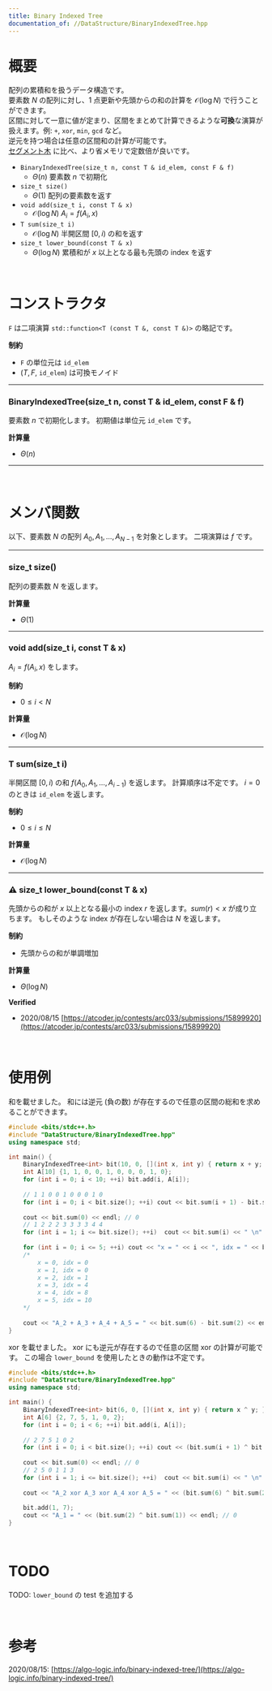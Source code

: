 ```yaml
---
title: Binary Indexed Tree
documentation_of: //DataStructure/BinaryIndexedTree.hpp
---
```


# 概要

配列の累積和を扱うデータ構造です。  
要素数 $N$ の配列に対し、1 点更新や先頭からの和の計算を $\mathcal{O}(\log{N})$ で行うことができます。  
区間に対して一意に値が定まり、区間をまとめて計算できるような**可換**な演算が扱えます。例: `+`, `xor`, `min`, `gcd` など。  
逆元を持つ場合は任意の区間和の計算が可能です。  
[セグメント木](https://tkmst201.github.io/Library/DataStructure/SegmentTree.hpp) に比べ、より省メモリで定数倍が良いです。  

- `BinaryIndexedTree(size_t n, const T & id_elem, const F & f)`
	- $\Theta(n)$ 要素数 $n$ で初期化
- `size_t size()`
	- $\Theta(1)$ 配列の要素数を返す
- `void add(size_t i, const T & x)`
	- $\mathcal{O}(\log{N})$ $A_i = f(A_i, x)$
- `T sum(size_t i)`
	- $\mathcal{O}(\log{N})$ 半開区間 $[0, i)$ の和を返す
- `size_t lower_bound(const T & x)`
	- $\Theta(\log{N})$ 累積和が $x$ 以上となる最も先頭の index を返す

<br>

# コンストラクタ

`F` は二項演算 `std::function<T (const T &, const T &)>` の略記です。  

**制約**

- `F` の単位元は `id_elem`
- $(T, F,$ `id_elem`$)$ は可換モノイド

---

### BinaryIndexedTree(size_t n, const T & id_elem, const F & f)

要素数 $n$ で初期化します。
初期値は単位元 `id_elem` です。  

**計算量**

- $\Theta(n)$

---

<br>

# メンバ関数

以下、要素数 $N$ の配列 $A_0, A_1, \ldots, A_{N-1}$ を対象とします。
二項演算は $f$ です。  

---

### size_t size()

配列の要素数 $N$ を返します。  

**計算量**

- $\Theta(1)$

---

### void add(size_t i, const T & x)

$A_i = f(A_i, x)$ をします。  

**制約**

- $0 \leq i < N$

**計算量**

- $\mathcal{O}(\log{N})$

---

### T sum(size_t i)

半開区間 $[0, i)$ の和 $f(A_0, A_1, \ldots, A_{i-1})$ を返します。
計算順序は不定です。
$i = 0$ のときは `id_elem` を返します。  

**制約**

- $0 \leq i \leq N$

**計算量**

- $\mathcal{O}(\log{N})$

---

### :warning: size_t lower_bound(const T & x)

先頭からの和が $x$ 以上となる最小の index $r$ を返します。$sum(r) < x$ が成り立ちます。
もしそのような index が存在しない場合は $N$ を返します。  

**制約**

- 先頭からの和が単調増加

**計算量**

- $\Theta(\log{N})$

**Verified**

- 2020/08/15 [https://atcoder.jp/contests/arc033/submissions/15899920](https://atcoder.jp/contests/arc033/submissions/15899920)

<br>

# 使用例

和を載せました。
和には逆元 (負の数) が存在するので任意の区間の総和を求めることができます。  

```cpp
#include <bits/stdc++.h>
#include "DataStructure/BinaryIndexedTree.hpp"
using namespace std;

int main() {
	BinaryIndexedTree<int> bit(10, 0, [](int x, int y) { return x + y; });
	int A[10] {1, 1, 0, 0, 1, 0, 0, 0, 1, 0};
	for (int i = 0; i < 10; ++i) bit.add(i, A[i]);
	
	// 1 1 0 0 1 0 0 0 1 0
	for (int i = 0; i < bit.size(); ++i) cout << bit.sum(i + 1) - bit.sum(i) << " \n"[i + 1 == bit.size()];
	
	cout << bit.sum(0) << endl; // 0
	// 1 2 2 2 3 3 3 3 4 4
	for (int i = 1; i <= bit.size(); ++i)  cout << bit.sum(i) << " \n"[i + 1 > bit.size()];
	
	for (int i = 0; i <= 5; ++i) cout << "x = " << i << ", idx = " << bit.lower_bound(i) << endl;
	/*
		x = 0, idx = 0
		x = 1, idx = 0
		x = 2, idx = 1
		x = 3, idx = 4
		x = 4, idx = 8
		x = 5, idx = 10
	*/
	
	cout << "A_2 + A_3 + A_4 + A_5 = " << bit.sum(6) - bit.sum(2) << endl; // 1
}
```

xor を載せました。
xor にも逆元が存在するので任意の区間 xor の計算が可能です。
この場合 `lower_bound` を使用したときの動作は不定です。  

```cpp
#include <bits/stdc++.h>
#include "DataStructure/BinaryIndexedTree.hpp"
using namespace std;

int main() {
	BinaryIndexedTree<int> bit(6, 0, [](int x, int y) { return x ^ y; });
	int A[6] {2, 7, 5, 1, 0, 2};
	for (int i = 0; i < 6; ++i) bit.add(i, A[i]);
	
	// 2 7 5 1 0 2
	for (int i = 0; i < bit.size(); ++i) cout << (bit.sum(i + 1) ^ bit.sum(i)) << " \n"[i + 1 == bit.size()];
	
	cout << bit.sum(0) << endl; // 0
	// 2 5 0 1 1 3
	for (int i = 1; i <= bit.size(); ++i)  cout << bit.sum(i) << " \n"[i + 1 > bit.size()];
	
	cout << "A_2 xor A_3 xor A_4 xor A_5 = " << (bit.sum(6) ^ bit.sum(2)) << endl; // 6
	
	bit.add(1, 7);
	cout << "A_1 = " << (bit.sum(2) ^ bit.sum(1)) << endl; // 0
}
```

<br>

# TODO

TODO: `lower_bound` の test を追加する  

<br>

# 参考

2020/08/15: [https://algo-logic.info/binary-indexed-tree/](https://algo-logic.info/binary-indexed-tree/)  

<br>